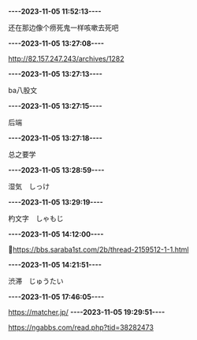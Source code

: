 **----2023-11-05 11:52:13----**

还在那边像个痨死鬼一样咳嗽去死吧


**----2023-11-05 13:27:08----**

http://82.157.247.243/archives/1282


**----2023-11-05 13:27:13----**

ba八股文


**----2023-11-05 13:27:15----**

后端


**----2023-11-05 13:27:18----**

总之要学


**----2023-11-05 13:28:59----**

湿気　しっけ


**----2023-11-05 13:29:19----**

杓文字　しゃもじ


**----2023-11-05 14:12:00----**

https://bbs.saraba1st.com/2b/thread-2159512-1-1.html


**----2023-11-05 14:21:51----**

渋滞　じゅうたい


**----2023-11-05 17:46:05----**

https://matcher.jp/
**----2023-11-05 19:29:51----**

https://ngabbs.com/read.php?tid=38282473


